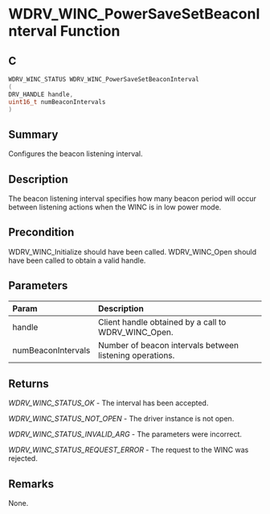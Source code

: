 # WDRV_WINC_PowerSaveSetBeaconInterval Function

## C

```c
WDRV_WINC_STATUS WDRV_WINC_PowerSaveSetBeaconInterval
(
DRV_HANDLE handle,
uint16_t numBeaconIntervals
)
```

## Summary

Configures the beacon listening interval.  

## Description

The beacon listening interval specifies how many beacon period will occur
between listening actions when the WINC is in low power mode.

## Precondition

WDRV_WINC_Initialize should have been called. WDRV_WINC_Open should have been called to obtain a valid handle.  

## Parameters

| Param | Description |
|:----- |:----------- |
| handle | Client handle obtained by a call to WDRV_WINC_Open. |
| numBeaconIntervals | Number of beacon intervals between listening operations.  

## Returns

*WDRV_WINC_STATUS_OK* - The interval has been accepted.

*WDRV_WINC_STATUS_NOT_OPEN* - The driver instance is not open.

*WDRV_WINC_STATUS_INVALID_ARG* - The parameters were incorrect.

*WDRV_WINC_STATUS_REQUEST_ERROR* - The request to the WINC was rejected.
 

## Remarks

None.  


